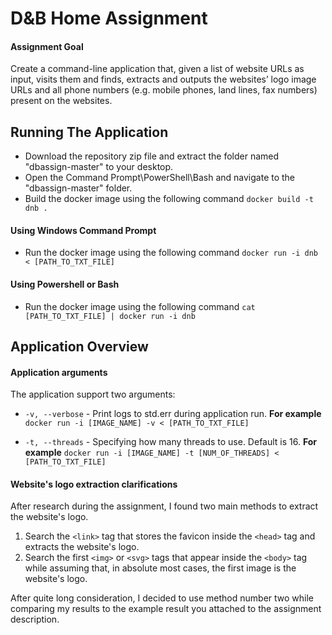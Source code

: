 
# D&B Home Assignment
#### Assignment Goal
Create a command-line application that, given a list of website URLs as input, visits them and finds, extracts and outputs the websites’ logo image URLs and all phone numbers (e.g. mobile phones, land lines, fax numbers) present on the websites.

## Running The Application
- Download the repository zip file and extract the folder named "dbassign-master" to your desktop.
- Open the Command Prompt\PowerShell\Bash and navigate to the "dbassign-master" folder.
- Build the docker image using the following command `docker build -t dnb .`

#### Using Windows Command Prompt
- Run the docker image using the following command `docker run -i dnb < [PATH_TO_TXT_FILE]`

#### Using Powershell or Bash
- Run the docker image using the following command `cat [PATH_TO_TXT_FILE] | docker run -i dnb`

## Application Overview
#### Application arguments
The application support two arguments:

-  `-v, --verbose` - Print logs to std.err during application run. **For example**
`docker run -i [IMAGE_NAME] -v < [PATH_TO_TXT_FILE]`

-  `-t, --threads` - Specifying how many threads to use. Default is 16. **For example**
`docker run -i [IMAGE_NAME] -t [NUM_OF_THREADS] < [PATH_TO_TXT_FILE]`

#### Website's logo extraction clarifications
After research during the assignment, I found two main methods to extract the website's logo. 
1. Search the `<link>` tag that stores the favicon inside the `<head>` tag and extracts the website's logo.
2. Search the first `<img>` or `<svg>` tags that appear inside the `<body>` tag while assuming that, in absolute most cases, the first image is the website's logo.

After quite long consideration, I decided to use method number two while comparing my results to the example result you attached to the assignment description.

